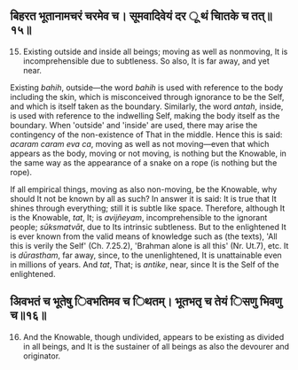 ## बिहरत भूतानामचरं चरमेव च। सूमवादिवेयं दर ू थं चाितके च तत्॥१५॥

15. Existing outside and inside all beings; moving as well as nonmoving, It is incomprehensible due to subtleness. So also, It is far away, and yet near.

Existing *bahih*, outside—the word *bahih* is used with reference to the body including the skin, which is misconceived through ignorance to be the Self, and which is itself taken as the boundary. Similarly, the word *antah*, inside, is used with reference to the indwelling Self, making the body itself as the boundary. When 'outside' and 'inside' are used, there may arise the contingency of the non-existence of That in the middle. Hence this is said: *acaram caram eva ca*, moving as well as not moving—even that which appears as the body, moving or not moving, is nothing but the Knowable, in the same way as the appearance of a snake on a rope (is nothing but the rope).

If all empirical things, moving as also non-moving, be the Knowable, why should It not be known by all as such? In answer it is said: It is true that It shines through everything; still it is subtle like space. Therefore, although It is the Knowable, *tat*, It; is *avijñeyam*, incomprehensible to the ignorant people; *sūksmatvāt*, due to Its intrinsic subtleness. But to the enlightened It is ever known from the valid means of knowledge such as (the texts), 'All this is verily the Self' (Ch. 7.25.2), 'Brahman alone is all this' (Nr. Ut.7), etc. It is *dūrastham*, far away, since, to the unenlightened, It is unattainable even in millions of years. And *tat*, That; is *antike*, near, since It is the Self of the enlightened.

## अिवभतं च भूतेषु िवभतिमव च िथतम्। भूतभतृ च तेयं िसणु भिवणु च॥१६॥

16. And the Knowable, though undivided, appears to be existing as divided in all beings, and It is the sustainer of all beings as also the devourer and originator.